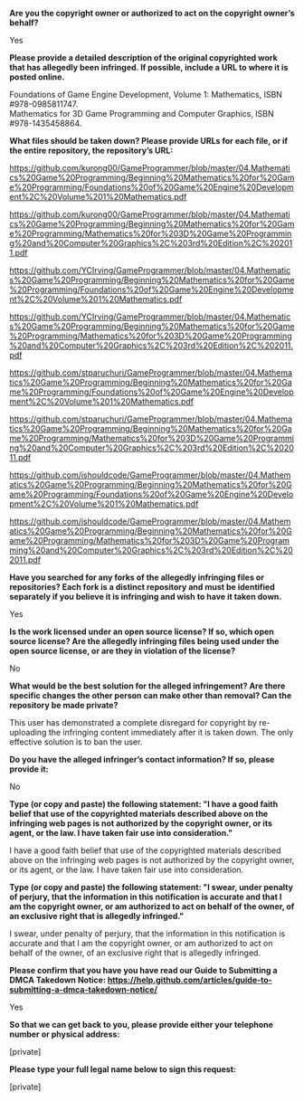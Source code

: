 **Are you the copyright owner or authorized to act on the copyright owner’s behalf?**  

Yes

**Please provide a detailed description of the original copyrighted work that has allegedly been infringed. If possible, include a URL to where it is posted online.**  

Foundations of Game Engine Development, Volume 1: Mathematics, ISBN #978-0985811747.   
Mathematics for 3D Game Programming and Computer Graphics, ISBN #978-1435458864.  

**What files should be taken down? Please provide URLs for each file, or if the entire repository, the repository’s URL:**  

https://github.com/kurong00/GameProgrammer/blob/master/04.Mathematics%20Game%20Programming/Beginning%20Mathematics%20for%20Game%20Programming/Foundations%20of%20Game%20Engine%20Development%2C%20Volume%201%20Mathematics.pdf  

https://github.com/kurong00/GameProgrammer/blob/master/04.Mathematics%20Game%20Programming/Beginning%20Mathematics%20for%20Game%20Programming/Mathematics%20for%203D%20Game%20Programming%20and%20Computer%20Graphics%2C%203rd%20Edition%2C%202011.pdf  

https://github.com/YCIrving/GameProgrammer/blob/master/04.Mathematics%20Game%20Programming/Beginning%20Mathematics%20for%20Game%20Programming/Foundations%20of%20Game%20Engine%20Development%2C%20Volume%201%20Mathematics.pdf  

https://github.com/YCIrving/GameProgrammer/blob/master/04.Mathematics%20Game%20Programming/Beginning%20Mathematics%20for%20Game%20Programming/Mathematics%20for%203D%20Game%20Programming%20and%20Computer%20Graphics%2C%203rd%20Edition%2C%202011.pdf  

https://github.com/stparuchuri/GameProgrammer/blob/master/04.Mathematics%20Game%20Programming/Beginning%20Mathematics%20for%20Game%20Programming/Foundations%20of%20Game%20Engine%20Development%2C%20Volume%201%20Mathematics.pdf  

https://github.com/stparuchuri/GameProgrammer/blob/master/04.Mathematics%20Game%20Programming/Beginning%20Mathematics%20for%20Game%20Programming/Mathematics%20for%203D%20Game%20Programming%20and%20Computer%20Graphics%2C%203rd%20Edition%2C%202011.pdf  

https://github.com/ishouldcode/GameProgrammer/blob/master/04.Mathematics%20Game%20Programming/Beginning%20Mathematics%20for%20Game%20Programming/Foundations%20of%20Game%20Engine%20Development%2C%20Volume%201%20Mathematics.pdf  

https://github.com/ishouldcode/GameProgrammer/blob/master/04.Mathematics%20Game%20Programming/Beginning%20Mathematics%20for%20Game%20Programming/Mathematics%20for%203D%20Game%20Programming%20and%20Computer%20Graphics%2C%203rd%20Edition%2C%202011.pdf  

**Have you searched for any forks of the allegedly infringing files or repositories? Each fork is a distinct repository and must be identified separately if you believe it is infringing and wish to have it taken down.**  

Yes

**Is the work licensed under an open source license? If so, which open source license? Are the allegedly infringing files being used under the open source license, or are they in violation of the license?**  

No

**What would be the best solution for the alleged infringement? Are there specific changes the other person can make other than removal? Can the repository be made private?**  

This user has demonstrated a complete disregard for copyright by re-uploading the infringing content immediately after it is taken down. The only effective solution is to ban the user.

**Do you have the alleged infringer’s contact information? If so, please provide it:**  

No

**Type (or copy and paste) the following statement: "I have a good faith belief that use of the copyrighted materials described above on the infringing web pages is not authorized by the copyright owner, or its agent, or the law. I have taken fair use into consideration."**  

I have a good faith belief that use of the copyrighted materials described above on the infringing web pages is not authorized by the copyright owner, or its agent, or the law. I have taken fair use into consideration.

**Type (or copy and paste) the following statement: "I swear, under penalty of perjury, that the information in this notification is accurate and that I am the copyright owner, or am authorized to act on behalf of the owner, of an exclusive right that is allegedly infringed."**  

I swear, under penalty of perjury, that the information in this notification is accurate and that I am the copyright owner, or am authorized to act on behalf of the owner, of an exclusive right that is allegedly infringed.

**Please confirm that you have you have read our Guide to Submitting a DMCA Takedown Notice: https://help.github.com/articles/guide-to-submitting-a-dmca-takedown-notice/**  

Yes

**So that we can get back to you, please provide either your telephone number or physical address:**  

[private]  

**Please type your full legal name below to sign this request:**  

[private]  
